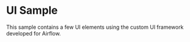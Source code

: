 # UI Sample
This sample contains a few UI elements using the custom UI framework developed for Airflow.
